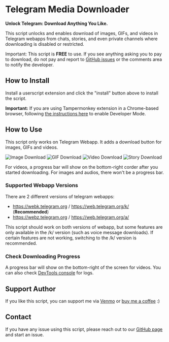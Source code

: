 # Telegram Media Downloader

**Unlock Telegram: Download Anything You Like.**

This script unlocks and enables download of images, GIFs, and videos in Telegram webapps from chats, stories, and even private channels where downloading is disabled or restricted.

Important: This script is **FREE** to use. If you see anything asking you to pay to download, do not pay and report to [GitHub issues](https://github.com/Neet-Nestor/Telegram-Media-Downloader/issues) or the comments area to notify the developer.

## How to Install

Install a userscript extension and click the "install" button above to install the script.

**Important:** If you are using Tampermonkey extension in a Chrome-based browser, following [the instructions here](https://www.tampermonkey.net/faq.php#Q209) to enable Developer Mode.


## How to Use
This script only works on Telegram Webapp. It adds a download button for images, GIFs and videos.

![Image Download](https://media2.giphy.com/media/v1.Y2lkPTc5MGI3NjExY2VjNmU2ZDM0YTFlOWY4YTMzZDZmNjVlMDE2ODQ4OGY4N2E3MDFkNSZlcD12MV9pbnRlcm5hbF9naWZzX2dpZklkJmN0PWc/lqCVcw0pCd2VA3zqoE/giphy.gif)
![GIF Download](https://media0.giphy.com/media/v1.Y2lkPTc5MGI3NjExMzYwMzM3ZTMzYmI1MzA4M2EyYmY0NTFlOTg4OWFhNjhjNDk5YTkzYiZlcD12MV9pbnRlcm5hbF9naWZzX2dpZklkJmN0PWc/wnYzW4vwpPdeuo62nQ/giphy.gif)
![Video Download](https://media1.giphy.com/media/v1.Y2lkPTc5MGI3NjExMXcxYnJxaXMxcW05YW5rZ2YzZzE0bTU4aTBwYXI1N3pmdnVzbDFrdSZlcD12MV9pbnRlcm5hbF9naWZfYnlfaWQmY3Q9Zw/EEPbblwmSpteAmwLls/giphy.gif)
![Story Download](https://media0.giphy.com/media/v1.Y2lkPTc5MGI3NjExZ3Z5Y2VzM2QzbW1xc3ZwNTQ2N3Q0a3lnanpxdW55c2Qzajl5NXZsaCZlcD12MV9pbnRlcm5hbF9naWZfYnlfaWQmY3Q9Zw/xJFjBGi8isHPR5cuHl/giphy.gif)

For videos, a progress bar will show on the bottom-right corder after you started downloading. For images and audios, there won't be a progress bar.

### Supported Webapp Versions
There are 2 different versions of telegram webapps:
- https://webk.telegram.org / https://web.telegram.org/k/ (**Recommended**)
- https://webz.telegram.org / https://web.telegram.org/a/

This script should work on both versions of webapp, but some features are only available in the /k/ version (such as voice message downloads). If certain features are not working, switching to the /k/ version is recommended.

### Check Downloading Progress
A progress bar will show on the bottom-right of the screen for videos. You can also check [DevTools console](https://developer.chrome.com/docs/devtools/open/) for logs.

## Support Author
If you like this script, you can support me via [Venmo](https://venmo.com/u/NeetNestor) or [buy me a coffee](https://ko-fi.com/neetnestor) :)

## Contact
If you have any issue using this script, please reach out to our [GitHub page](https://github.com/Neet-Nestor/Telegram-Media-Downloader) and start an issue.
